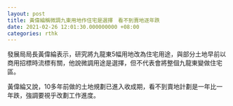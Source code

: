```yaml
---
layout: post
title: 黃偉綸稱微調九東用地作住宅是選擇　看不到賣地逐年跌
date: 2021-02-26 12:01:30.000000000 +08:00
categories: rthk
---
```


發展局局長黃偉綸表示，研究將九龍東5幅用地改為住宅用途，與部分土地早前以商用招標時流標有關，他說微調用途是選擇，但不代表會將整個九龍東變做住宅區。

黃偉綸又說，10多年前做的土地規劃已進入收成期，看不到賣地計劃是一年比一年跌，強調要視乎改劃工作進度。

